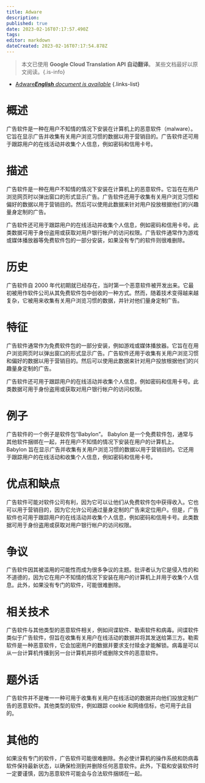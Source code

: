 ```yaml
---
title: Adware
description: 
published: true
date: 2023-02-16T07:17:57.490Z
tags: 
editor: markdown
dateCreated: 2023-02-16T07:17:54.878Z
---
```


> 本文已使用 **Google Cloud Translation API 自动翻译**。
某些文档最好以原文阅读。{.is-info}



- [Adware***English** document is available*](/en/Knowledge-base/Dictionary/adware)
{.links-list}


# 概述
广告软件是一种在用户不知情的情况下安装在计算机上的恶意软件（malware）。它旨在显示广告并收集有关用户浏览习惯的数据以用于营销目的。广告软件还可用于跟踪用户的在线活动并收集个人信息，例如密码和信用卡号。

# 描述
广告软件是一种在用户不知情的情况下安装在计算机上的恶意软件。它旨在在用户浏览网页时以弹出窗口的形式显示广告。广告软件还用于收集有关用户浏览习惯和偏好的数据以用于营销目的。然后可以使用此数据来针对用户投放根据他们的兴趣量身定制的广告。

广告软件还可用于跟踪用户的在线活动并收集个人信息，例如密码和信用卡号。此类数据可用于身份盗用或获取对用户银行帐户的访问权限。广告软件通常作为游戏或媒体播放器等免费软件包的一部分安装，如果没有专门的软件则很难删除。

# 历史
广告软件自 2000 年代初期就已经存在，当时第一个恶意软件被开发出来。它最初被用作软件公司从其免费软件包中创收的一种方式。然而，随着技术变得越来越复杂，它被用来收集有关用户浏览习惯的数据，并针对他们量身定制广告。

# 特征
广告软件通常作为免费软件包的一部分安装，例如游戏或媒体播放器。它旨在在用户浏览网页时以弹出窗口的形式显示广告。广告软件还用于收集有关用户浏览习惯和偏好的数据以用于营销目的。然后可以使用此数据来针对用户投放根据他们的兴趣量身定制的广告。

广告软件还可用于跟踪用户的在线活动并收集个人信息，例如密码和信用卡号。此类数据可用于身份盗用或获取对用户银行帐户的访问权限。

# 例子
广告软件的一个例子是软件包“Babylon”。 Babylon 是一个免费软件包，通常与其他软件捆绑在一起，并在用户不知情的情况下安装在用户的计算机上。 Babylon 旨在显示广告并收集有关用户浏览习惯的数据以用于营销目的。它还用于跟踪用户的在线活动和收集个人信息，例如密码和信用卡号。

# 优点和缺点
广告软件可能对软件公司有利，因为它可以让他们从免费软件包中获得收入。它也可以用于营销目的，因为它允许公司通过量身定制的广告来定位用户。但是，广告软件也可用于跟踪用户的在线活动并收集个人信息，例如密码和信用卡号。此类数据可用于身份盗用或获取对用户银行帐户的访问权限。

# 争议
广告软件因其被滥用的可能性而成为很多争议的主题。批评者认为它是侵入性的和不道德的，因为它在用户不知情的情况下安装在用户的计算机上并用于收集个人信息。此外，如果没有专门的软件，可能很难删除。

# 相关技术
广告软件与其他类型的恶意软件相关，例如间谍软件、勒索软件和病毒。间谍软件类似于广告软件，但旨在收集有关用户在线活动的数据并将其发送给第三方。勒索软件是一种恶意软件，它会加密用户的数据并要求支付赎金才能解锁。病毒是可以从一台计算机传播到另一台计算机并损坏或删除文件的恶意软件。

# 题外话
广告软件并不是唯一一种可用于收集有关用户在线活动的数据并向他们投放定制广告的恶意软件。其他类型的软件，例如跟踪 cookie 和网络信标，也可用于此目的。

# 其他的
如果没有专门的软件，广告软件可能很难删除。务必使计算机的操作系统和防病毒软件保持最新状态，以确保检测到并删除任何恶意软件。此外，下载和安装软件时一定要谨慎，因为恶意软件可能会与合法软件捆绑在一起。
